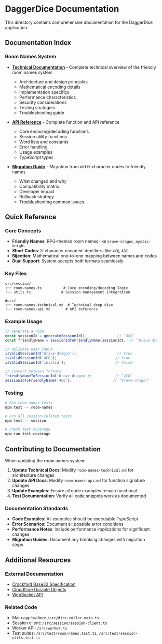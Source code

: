 # DaggerDice Documentation

This directory contains comprehensive documentation for the DaggerDice application.

## Documentation Index

### Room Names System

- **[Technical Documentation](./room-names-technical.md)** - Complete technical overview of the friendly room names system
  - Architecture and design principles
  - Mathematical encoding details
  - Implementation specifics
  - Performance characteristics
  - Security considerations
  - Testing strategies
  - Troubleshooting guide

- **[API Reference](./room-names-api.md)** - Complete function and API reference
  - Core encoding/decoding functions
  - Session utility functions
  - Word lists and constants
  - Error handling
  - Usage examples
  - TypeScript types

- **[Migration Guide](./room-names-migration.md)** - Migration from old 6-character codes to friendly names
  - What changed and why
  - Compatibility matrix
  - Developer impact
  - Rollback strategy
  - Troubleshooting common issues

## Quick Reference

### Core Concepts

- **Friendly Names**: RPG-themed room names like `brave-dragon`, `mystic-knight`
- **Short Codes**: 3-character encoded identifiers like `4CQ`, `ABC`
- **Bijection**: Mathematical one-to-one mapping between names and codes
- **Dual Support**: System accepts both formats seamlessly

### Key Files

```
src/session/
├── room-names.ts          # Core encoding/decoding logic
└── utils.ts              # Session management integration

docs/
├── room-names-technical.md  # Technical deep dive
└── room-names-api.md       # API reference
```

### Example Usage

```typescript
// Generate a room
const sessionId = generateSessionId();              // "4CQ"
const friendlyName = sessionIdToFriendlyName(sessionId);  // "brave-dragon"

// Validate user input
isValidSessionId('brave-dragon');                   // true
isValidSessionId('4CQ');                           // true
isValidSessionId('invalid');                       // false

// Convert between formats
friendlyNameToSessionId('brave-dragon');           // "4CQ"
sessionIdToFriendlyName('4CQ');                   // "brave-dragon"
```

### Testing

```bash
# Run room names tests
npm test -- room-names

# Run all session-related tests
npm test -- session

# Check test coverage
npm run test:coverage
```

## Contributing to Documentation

When updating the room names system:

1. **Update Technical Docs**: Modify `room-names-technical.md` for architecture changes
2. **Update API Docs**: Modify `room-names-api.md` for function signature changes
3. **Update Examples**: Ensure all code examples remain functional
4. **Test Documentation**: Verify all code snippets work as documented

### Documentation Standards

- **Code Examples**: All examples should be executable TypeScript
- **Error Scenarios**: Document all possible error conditions
- **Performance Notes**: Include performance implications for significant changes
- **Migration Guides**: Document any breaking changes with migration steps

## Additional Resources

### External Documentation

- [Crockford Base32 Specification](https://www.crockford.com/base32.html)
- [Cloudflare Durable Objects](https://developers.cloudflare.com/durable-objects/)
- [WebSocket API](https://developer.mozilla.org/en-US/docs/Web/API/WebSocket)

### Related Code

- Main application: `/src/dice-roller-main.ts`
- Session client: `/src/session/session-client.ts`
- Worker API: `/src/worker.ts`
- Test suites: `/src/test/room-names.test.ts`, `/src/test/session-utils.test.ts`